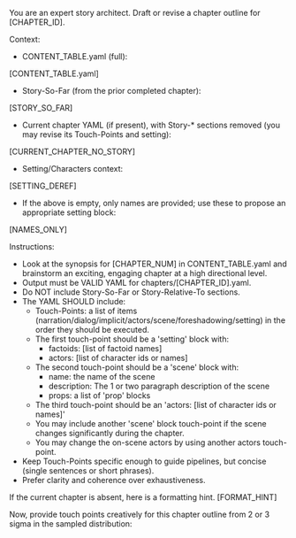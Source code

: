 You are an expert story architect. Draft or revise a chapter outline for [CHAPTER_ID].

Context:
- CONTENT_TABLE.yaml (full):

[CONTENT_TABLE.yaml]

- Story-So-Far (from the prior completed chapter):

[STORY_SO_FAR]

- Current chapter YAML (if present), with Story-* sections removed (you may revise its Touch-Points and setting):

[CURRENT_CHAPTER_NO_STORY]

- Setting/Characters context:

[SETTING_DEREF]

- If the above is empty, only names are provided; use these to propose an appropriate setting block:

[NAMES_ONLY]

Instructions:
- Look at the synopsis for [CHAPTER_NUM] in CONTENT_TABLE.yaml and brainstorm an exciting, engaging chapter at a high directional level.
- Output must be VALID YAML for chapters/[CHAPTER_ID].yaml.
- Do NOT include Story-So-Far or Story-Relative-To sections.
- The YAML SHOULD include:
  - Touch-Points: a list of items (narration/dialog/implicit/actors/scene/foreshadowing/setting) in the order they should be executed.
  - The first touch-point should be a 'setting' block with:
    - factoids: [list of factoid names]
    - actors: [list of character ids or names]
  - The second touch-point should be a 'scene' block with:
    - name: the name of the scene
    - description: The 1 or two paragraph description of the scene
    - props: a list of 'prop' blocks
  - The third touch-point should be an 'actors: [list of character ids or names]'  
  - You may include another 'scene' block touch-point if the scene changes significantly during the chapter.
  - You may change the on-scene actors by using another actors touch-point.
- Keep Touch-Points specific enough to guide pipelines, but concise (single sentences or short phrases).
- Prefer clarity and coherence over exhaustiveness.

If the current chapter is absent, here is a formatting hint.
[FORMAT_HINT]

Now, provide touch points creatively for this chapter outline from 2 or 3 sigma in the sampled distribution:



